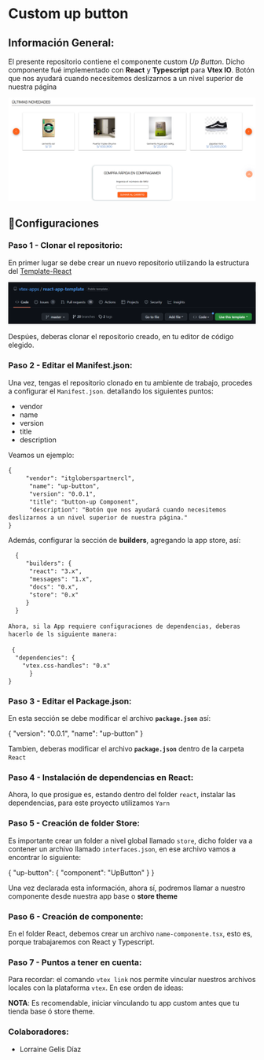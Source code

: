 # Custom up button

## Información General:

El presente repositorio contiene el componente custom _Up Button_. Dicho componente fué implementado con **React** y **Typescript** para **Vtex IO**. Botón que nos ayudará cuando necesitemos deslizarnos a un nivel superior de nuestra página

![Preview](../assets/img_upbutton.png)

## :wrench:Configuraciones

### Paso 1 - Clonar el repositorio:

En primer lugar se debe crear un nuevo repositorio utilizando la estructura del [Template-React](https://github.com/vtex-apps/react-app-template)

![image](../assets/img_templatereact.png)

Despúes, deberas clonar el repositorio creado, en tu editor de código elegido.

### Paso 2 - Editar el Manifest.json:

Una vez, tengas el repositorio clonado en tu ambiente de trabajo, procedes a configurar el `Manifest.json`. detallando los siguientes puntos:

- vendor
- name
- version
- title
- description

Veamos un ejemplo:

    {
         "vendor": "itgloberspartnercl",
          "name": "up-button",
          "version": "0.0.1",
          "title": "button-up Component",
          "description": "Botón que nos ayudará cuando necesitemos deslizarnos a un nivel superior de nuestra página."
    }

Además, configurar la sección de **builders**, agregando la app store, así:

      {
         "builders": {
          "react": "3.x",
          "messages": "1.x",
          "docs": "0.x",
          "store": "0.x"
         }
      }

    Ahora, si la App requiere configuraciones de dependencias, deberas hacerlo de ls siguiente manera:

     {
      "dependencies": {
        "vtex.css-handles": "0.x"
    	  }
    }

### Paso 3 - Editar el Package.json:

En esta sección se debe modificar el archivo **`package.json`** así:

{
  "version": "0.0.1",
      "name": "up-button"
}

Tambien, deberas modificar el archivo **`package.json`** dentro de la carpeta `React`

### Paso 4 - Instalación de dependencias en React:

Ahora, lo que prosigue es, estando dentro del folder `react`, instalar las dependencias, para este proyecto utilizamos `Yarn`

### Paso 5 - Creación de folder Store:

Es importante crear un folder a nivel global llamado `store`, dicho folder va a contener un archivo llamado `interfaces.json`, en ese archivo vamos a encontrar lo siguiente:

 {
    "up-button": {
        "component": "UpButton"
    }
}

Una vez declarada esta información, ahora sí, podremos llamar a nuestro componente desde nuestra app base o **store theme**

### Paso 6 - Creación de componente:

En el folder React, debemos crear un archivo `name-componente.tsx`, esto es, porque trabajaremos con React y Typescript.

### Paso 7 - Puntos a tener en cuenta:

Para recordar: el comando `vtex link` nos permite vincular nuestros archivos locales con la plataforma `vtex`. En ese orden de ideas:

**NOTA**: Es recomendable, iniciar vinculando tu app custom antes que tu tienda base ó store theme.

### Colaboradores:

- Lorraine Gelis Díaz
